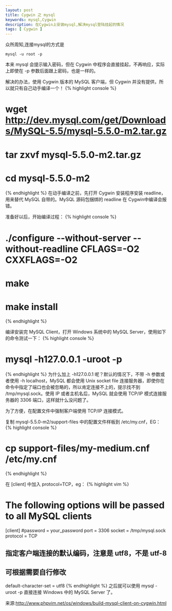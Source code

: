 ```yaml
---
layout: post
title: Cygwin 之 mysql
keywords: mysql,Cygwin
description: 在Cygwin上安装mysql,解决mysql登陆挂起的情况
tags: [ Cygwin ]
---
```



众所周知,连接mysql的方式是

	mysql -u root -p

本来 mysql 会提示输入密码，但在 Cygwin 中程序会直接挂起，不再响应，实际上即使在 -p 参数后面跟上密码，也是一样的。

解决的办法，使用 Cygwin 版本的 MySQL 客户端，但 Cygwin 并没有提供，所以就只有自己动手编译一个！
{% highlight console  %}
# wget http://dev.mysql.com/get/Downloads/MySQL-5.5/mysql-5.5.0-m2.tar.gz
# tar zxvf mysql-5.5.0-m2.tar.gz
# cd mysql-5.5.0-m2
{% endhighlight %}
在动手编译之前，先打开 Cygwin 安装程序安装 readline，用来替代 MySQL 自带的。MySQL 源码包捆绑的 readline 在 Cygwin中编译会报错。

准备好以后，开始编译过程：
{% highlight console  %}
# ./configure --without-server --without-readline CFLAGS=-O2 CXXFLAGS=-O2
# make
# make install
{% endhighlight %}

编译安装完 MySQL Client，打开 Windows 系统中的 MySQL Server，使用如下的命令测试一下：
{% highlight console  %}
# mysql -h127.0.0.1 -uroot -p
{% endhighlight %}
为什么加上 -h127.0.0.1 呢？默认的情况下，不带 -h 参数或者使用 -h localhost，MySQL 都会使用 Unix socket file 连接服务器，即使你在命令中指定了端口也会被忽略的，所以肯定连接不上的，提示找不到 /tmp/mysql.sock。使用 IP 或者主机名后，MySQL 就会使用 TCP/IP 模式连接服务器的 3306 端口，这样就什么没问题了。

为了方便，在配置文件中强制客户端使用 TCP/IP 连接模式。

复制 mysql-5.5.0-m2/support-files 中的配置文件样板到 /etc/my.cnf，EG：
{% highlight console  %}
# cp support-files/my-medium.cnf /etc/my.cnf
{% endhighlight %}

在 [client] 中加入 protocol=TCP，eg：
{% highlight vim  %}
# The following options will be passed to all MySQL clients
[client]
#password   = your_password
port        = 3306
socket      = /tmp/mysql.sock
protocol    = TCP
 
## 指定客户端连接的默认编码，注意是 utf8，不是 utf-8
## 可根据需要自行修改
default-character-set = utf8
{% endhighlight %}
之后就可以使用 mysql -uroot -p 直接连接 Windows 中的 MySQL Server 了。


来源:http://www.phpvim.net/os/windows/build-mysql-client-on-cygwin.html
